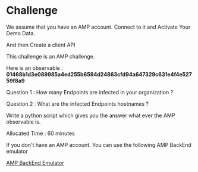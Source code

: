 # Challenge

We assume that you have an AMP account.   Connect to it and Activate Your Demo Data.

And then Create a client API

This challenge is an AMP challenge.

Here is an observable : **01468b1d3e089985a4ed255b6594d24863cfd94a647329c631e4f4e52759f8a9** 

Question 1 : How many Endpoints are infected in your organization ?

Question 2 : What are the infected Endpoints hostnames ?

Write a python script which gives you the answer what ever the AMP observable is.

Allocated Time : 60 minutes

If you don't have an AMP account. You can use the following AMP BackEnd emulator

[AMP BackEnd Emulator](https://github.com/pcardotatgit/python_challenges/tree/master/Preparation_challenges_for_Threat_Hunting_Mission/6-AMP_Threat_Hunting)